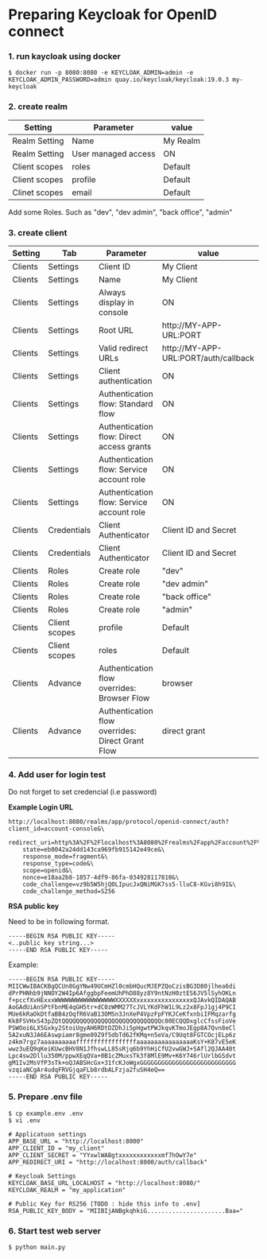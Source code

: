 # Preparing Keycloak for OpenID connect

### 1. run kaycloak using docker

```
$ docker run -p 8080:8080 -e KEYCLOAK_ADMIN=admin -e KEYCLOAK_ADMIN_PASSWORD=admin quay.io/keycloak/keycloak:19.0.3 my-keycloak
```

### 2. create realm

| Setting | Parameter | value |
|---------|-----------|-------|
| Realm Setting | Name | My Realm |
| Realm Setting | User managed access | ON |
| Client scopes | roles | Default |
| Client scopes | profile | Default |
| Clinet scopes | email | Default |


Add some Roles.
Such as "dev", "dev admin", "back office", "admin"


### 3. create client

| Setting | Tab | Parameter | value |
|---------|-----|-----------|-------|
| Clients | Settings | Client ID | My Client |
| Clients | Settings | Name | My Client |
| Clients | Settings | Always display in console | ON |
| Clients | Settings | Root URL | http://MY-APP-URL:PORT |
| Clients | Settings | Valid redirect URLs | http://MY-APP-URL:PORT/auth/callback |
| Clients | Settings | Client authentication | ON |
| Clients | Settings | Authentication flow: Standard flow | ON |
| Clients | Settings | Authentication flow: Direct access grants | ON |
| Clients | Settings | Authentication flow: Service account role | ON |
| Clients | Settings | Authentication flow: Service account role | ON |
| Clients | Credentials | Client Authenticator | Client ID and Secret |
| Clients | Credentials | Client Authenticator | Client ID and Secret |
| Clients | Roles | Create role | "dev" |
| Clients | Roles | Create role | "dev admin" |
| Clients | Roles | Create role | "back office" |
| Clients | Roles | Create role | "admin" |
| Clients | Client scopes | profile | Default |
| Clients | Client scopes | roles | Default |
| Clients | Advance | Authentication flow overrides: Browser Flow | browser |
| Clients | Advance | Authentication flow overrides: Direct Grant Flow | direct grant |


### 4. Add user for login test

Do not forget to set credencial (i.e password)


**Example Login URL**
```
http://localhost:8080/realms/app/protocol/openid-connect/auth?client_id=account-console&\
    redirect_uri=http%3A%2F%2Flocalhost%3A8080%2Frealms%2Fapp%2Faccount%2F%23%2F&\
    state=eb0042a24dd143ca969fb915142e49ce&\
    response_mode=fragment&\
    response_type=code&\
    scope=openid&\
    nonce=e18aa2b8-1857-4df9-86fa-034928117810&\
    code_challenge=vz9b5W5hjQ0LIpucJxQNiMGK7ss5-lluC8-KGvi8h9I&\
    code_challenge_method=S256
```

**RSA public key**

Need to be in following format.

```
-----BEGIN RSA PUBLIC KEY-----
<..public key string...>
-----END RSA PUBLIC KEY-----
```

Example:

```
-----BEGIN RSA PUBLIC KEY-----
MIICWwIBACKBgQCUn8GgYNw49UCmHZl0cmbHQucMJEPZQoCzisBG3D80jlhea6di
dPrPHNhb9jNNOY2W4Ip6AfggbpFeemUhPhD88yz8Y9ntNzH0ztES6JV5lSyhOKLn
f+pccfXvHExxxWWWWWWWWWWWWWWWWWXXXXXXxxxxxxxxxxxxxxxxQJAvkQIDAQAB
AoGAdUiAnSPtFbnME4qGH5tr+dC0zWMM27TcJVLYKdFhW1L9Lz2x8FpJ1gj4P9CI
MUe6kRaOkDtfaBB4zOqfR6VaB13OMSn3JnXeP4VpzFpFYKJCeKfxnbiIFMqzarfg
Kk8FSVHxS43pZQtQQQQQQQQQQQQQQQQQQQQQQQQQQQQc80ECQQDxglcCfssFioVe
PSWOoi6LX5Gxky2StoiUgyAH6RDtDZDhJi5pHgwtPWJkqvKTmoJEgp8A7Qvn8eCl
5A2xuN3JA6EAswpiamr8gme09Z9f5dbTd62fKMq+n5eVa/C9Uqt8FGTCOcjELp6z
z4km7rgz7aaaaaaaaaafffffffffffffffffaaaaaaaaaaaaaaaaKsY+K87vE5eK
wwz3uEQ9qKeiKUwcBHV8N1JfhswLL85sRjq6b9YhHiCfU2vwGWJ+SAfl2QJAA40t
Lpc4sw2Dllu350M/ppwXEqQVa+0B1cZMuxsTk3f8MlE9Mv+K6Y746rlUrlbGSdvt
gM1Iv2MsVfP3sTk+oQJABSHcGx+31fcKJoWgxGGGGGGGGGGGGGGGGGGGGGGGGGGG
vzqiaNCgAr4udqFRVGjqaFLb8rdbALFzja2fuSH4eQ==
-----END RSA PUBLIC KEY-----
```

### 5. Prepare .env file

```
$ cp example.env .env
$ vi .env

# Applicatuon settings
APP_BASE_URL = "http://localhost:8000"
APP_CLIENT_ID = "my_client"
APP_CLIENT_SECRET = "YYxwlWABgtxxxxxxxxxxxxmf7hOwY7e"
APP_REDIRECT_URI = "http://localhost:8000/auth/callback"

# Keycloak Settings
KEYCLOAK_BASE_URL_LOCALHOST = "http://localhost:8080/"
KEYCLOAK_REALM = "my_application"

# Public Key for RS256 [TODO : hide this info to .env]
RSA_PUBLIC_KEY_BODY = "MIIBIjANBgkqhkiG......................Baa="
```


### 6. Start test web server 

```
$ python main.py
```